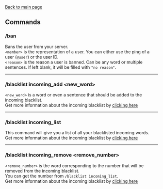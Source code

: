 [Back to main page](https://github.com/afteryparty/Afterparty-Legal-Documentation/blob/main/TheGuardianLink/README.md)

## Commands

### /ban <member> <reason>
Bans the user from your server.  
`<member>` is the representation of a user. You can either use the ping of a user (`@user`) or the user ID.  
`<reason>` is the reason a user is banned. Can be any word or multiple sentences. If left blank, it will be filled with `"no reason"`.

---

### /blacklist incoming_add <new_word>
`<new_word>` is a word or even a sentence that should be added to the incoming blacklist.  
Get more information about the incoming blacklist by [clicking here]([https://github.com/afteryparty/Afterparty-Legal-Documentation/blob/main/TheGuardianLink/readme/incoming_blacklist.md](https://github.com/afteryparty/Afterparty-Legal-Documentation/blob/main/The%20Guardian%20Link/readme/commands.md))

---

### /blacklist incoming_list
This command will give you a list of all your blacklisted incoming words.  
Get more information about the incoming blacklist by [clicking here](https://github.com/afteryparty/Afterparty-Legal-Documentation/blob/main/TheGuardianLink/readme/incoming_blacklist.md)

---

### /blacklist incoming_remove <remove_number>
`<remove_number>` is the word corresponding to the number that will be removed from the incoming blacklist.  
You can get the number from `/blacklist incoming_list`.  
Get more information about the incoming blacklist by [clicking here](https://github.com/afteryparty/Afterparty-Legal-Documentation/blob/main/TheGuardianLink/readme/incoming_blacklist.md)
